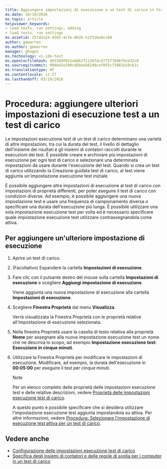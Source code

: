 ```yaml
---
title: Aggiungere impostazioni di esecuzione a un test di carico in Visual Studio | Microsoft Docs
ms.date: 10/19/2016
ms.topic: article
helpviewer_keywords:
- load tests, run settings, adding
- load tests, run settings
ms.assetid: 257d2a24-d582-4cfe-8b2b-51f51ba9cc84
author: gewarren
ms.author: gewarren
manager: ghogen
ms.technology: vs-ide-test
ms.openlocfilehash: d93349f022a68b7f11367dcd775776d6f0cb32c8
ms.sourcegitcommit: 900ed1e299cd5bba56249cef8f5cf3981b10cb1c
ms.translationtype: HT
ms.contentlocale: it-IT
ms.lasthandoff: 03/19/2018
---
```

# <a name="how-to-add-additional-run-settings-to-a-load-test"></a>Procedura: aggiungere ulteriori impostazioni di esecuzione test a un test di carico

Le impostazioni esecuzione test di un test di carico determinano una varietà di altre impostazioni, tra cui la durata del test, il livello di dettaglio dell'insieme dei risultati e gli insiemi di contatori raccolti durante le esecuzioni dei test. È possibile creare e archiviare più impostazioni di esecuzione per ogni test di carico e selezionare una determinata impostazioni da usare durante l'esecuzione del test. Quando si crea un test di carico utilizzando la Creazione guidata test di carico, al test viene aggiunta un'impostazione esecuzione test iniziale.

 È possibile aggiungere altre impostazioni di esecuzione al test di carico con impostazioni di proprietà differenti, per poter eseguire il test di carico con condizioni diverse. Ad esempio, è possibile aggiungere una nuova impostazione test e usare una frequenza di campionamento diversa o specificare una durata dell'esecuzione più lunga. È possibile utilizzare una sola impostazione esecuzione test per volta ed è necessario specificare quale impostazione esecuzione test utilizzare contrassegnandola come attiva.

## <a name="to-add-another-run-setting"></a>Per aggiungere un'ulteriore impostazione di esecuzione

1.  Aprire un test di carico.

2.  (Facoltativo) Espandere la cartella **Impostazioni di esecuzione**.

3.  Fare clic con il pulsante destro del mouse sulla cartella **Impostazioni di esecuzione** e scegliere **Aggiungi impostazione di esecuzione**.

     Viene aggiunta una nuova impostazione di esecuzione alla cartella **Impostazioni di esecuzione**.

4.  Scegliere **Finestra Proprietà** dal menu **Visualizza**.

     Verrà visualizzata la Finestra Proprietà con le proprietà relative all'impostazione di esecuzione selezionata.

5.  Nella finestra Proprietà usare la casella di testo relativa alla proprietà **Nome** per assegnare alla nuova impostazione esecuzione test un nome che ne descriva lo scopo, ad esempio **Impostazione esecuzione test: Esecuzione in cinque minuti**.

6.  Utilizzare la Finestra Proprietà per modificare le impostazioni di esecuzione. Modificare, ad esempio, la durata dell'esecuzione in **00:05:00** per eseguire il test per cinque minuti.

    > [!NOTE]
    > Per un elenco completo delle proprietà delle impostazioni esecuzione test e delle relative descrizioni, vedere [Proprietà delle impostazioni esecuzione test di carico](../test/load-test-run-settings-properties.md).

     A questo punto è possibile specificare che si desidera utilizzare l'impostazione esecuzione test aggiunta impostandola su attiva. Per altre informazioni, vedere [Procedura: Selezionare l'impostazione di esecuzione test attiva per un test di carico](../test/how-to-select-the-active-run-setting-for-a-load-test.md).

## <a name="see-also"></a>Vedere anche

- [Configurazione delle impostazioni esecuzione test di carico](../test/configure-load-test-run-settings.md)
- [Specifica degli insiemi di contatori e delle regole di soglia per i computer in un test di carico](../test/specify-counter-sets-and-threshold-rules-for-load-testing.md)